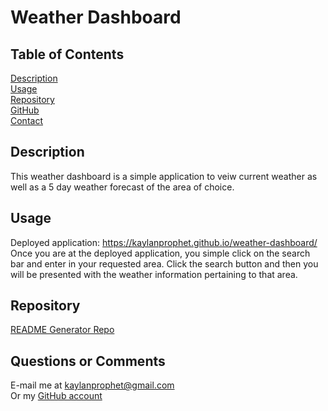 # Weather Dashboard
## Table of Contents
[Description](#description)    
[Usage](#usage)   
[Repository](#Repository)  
[GitHub](#GitHub)  
[Contact](#Contact)    
## Description
This weather dashboard is a simple application to veiw current weather as well as a 5 day weather forecast of the area of choice.
## Usage
Deployed application: https://kaylanprophet.github.io/weather-dashboard/
Once you are at the deployed application, you simple click on the search bar and enter in your requested area. Click the search button and then you will be presented with the weather information pertaining to that area. 
## Repository
[README Generator Repo](https://github.com/KaylanProphet/weather-dashboard)
## Questions or Comments
E-mail me at kaylanprophet@gmail.com  
Or my [GitHub account](https://github.com/KaylanProphet)
